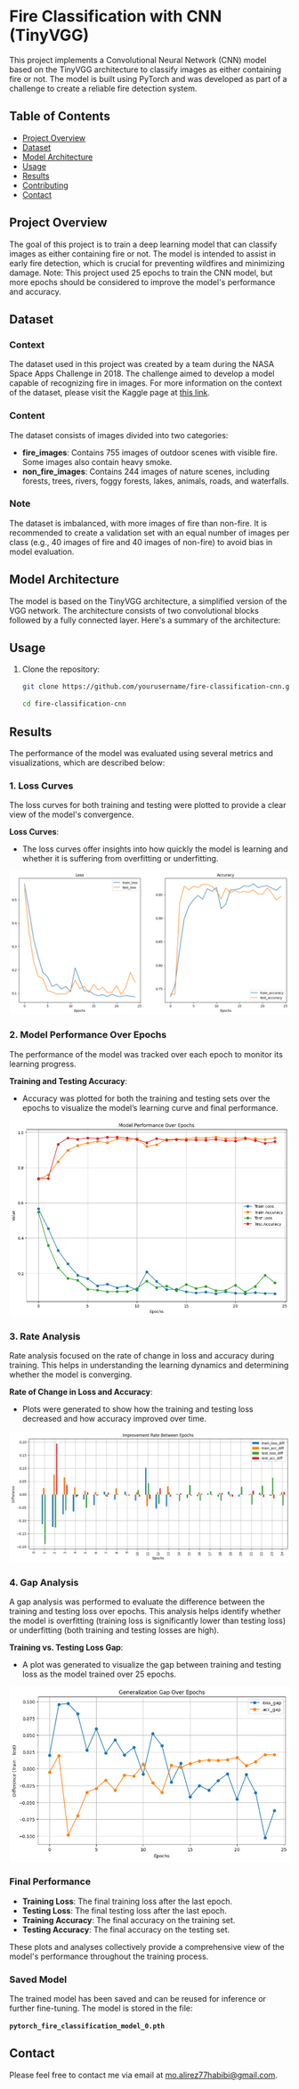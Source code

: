 # Fire Classification with CNN (TinyVGG)

This project implements a Convolutional Neural Network (CNN) model based on the TinyVGG architecture to classify images as either containing fire or not. The model is built using PyTorch and was developed as part of a challenge to create a reliable fire detection system.

## Table of Contents
- [Project Overview](#project-overview)
- [Dataset](#dataset)
- [Model Architecture](#model-architecture)
- [Usage](#usage)
- [Results](#results)
- [Contributing](#contributing)
- [Contact](#contact)

## Project Overview
The goal of this project is to train a deep learning model that can classify images as either containing fire or not. The model is intended to assist in early fire detection, which is crucial for preventing wildfires and minimizing damage. Note: This project used 25 epochs to train the CNN model, but more epochs should be considered to improve the model's performance and accuracy.

## Dataset
### Context
The dataset used in this project was created by a team during the NASA Space Apps Challenge in 2018. The challenge aimed to develop a model capable of recognizing fire in images. For more information on the context of the dataset, please visit the Kaggle page at [this link](https://www.kaggle.com/datasets/phylake1337/fire-dataset).

### Content
The dataset consists of images divided into two categories:
- **fire_images**: Contains 755 images of outdoor scenes with visible fire. Some images also contain heavy smoke.
- **non_fire_images**: Contains 244 images of nature scenes, including forests, trees, rivers, foggy forests, lakes, animals, roads, and waterfalls.

### Note
The dataset is imbalanced, with more images of fire than non-fire. It is recommended to create a validation set with an equal number of images per class (e.g., 40 images of fire and 40 images of non-fire) to avoid bias in model evaluation.

## Model Architecture
The model is based on the TinyVGG architecture, a simplified version of the VGG network. The architecture consists of two convolutional blocks followed by a fully connected layer. Here's a summary of the architecture:

## Usage

1. Clone the repository:
   ```bash
   git clone https://github.com/yourusername/fire-classification-cnn.git
   ```
   ```bash
   cd fire-classification-cnn
   ```
## Results
The performance of the model was evaluated using several metrics and visualizations, which are described below:

### 1. Loss Curves
The loss curves for both training and testing were plotted to provide a clear view of the model's convergence.

**Loss Curves**:
- The loss curves offer insights into how quickly the model is learning and whether it is suffering from overfitting or underfitting.

![Loss Curves](results/Plot%20the%20loss%20curves.png)

### 2. Model Performance Over Epochs
The performance of the model was tracked over each epoch to monitor its learning progress.

**Training and Testing Accuracy**:
- Accuracy was plotted for both the training and testing sets over the epochs to visualize the model’s learning curve and final performance.

![Training vs Testing Accuracy](results/Model%20Performance%20Over%20Epochs.png)

### 3. Rate Analysis
Rate analysis focused on the rate of change in loss and accuracy during training. This helps in understanding the learning dynamics and determining whether the model is converging.

**Rate of Change in Loss and Accuracy**:
- Plots were generated to show how the training and testing loss decreased and how accuracy improved over time.

![Rate of Change in Loss and Accuracy](results/Rate%20Analysis.png)

### 4. Gap Analysis
A gap analysis was performed to evaluate the difference between the training and testing loss over epochs. This analysis helps identify whether the model is overfitting (training loss is significantly lower than testing loss) or underfitting (both training and testing losses are high).

**Training vs. Testing Loss Gap**:
- A plot was generated to visualize the gap between training and testing loss as the model trained over 25 epochs.

![Training vs Testing Loss Gap](results/Gap%20Analysis.png)

### Final Performance
- **Training Loss**: The final training loss after the last epoch.
- **Testing Loss**: The final testing loss after the last epoch.
- **Training Accuracy**: The final accuracy on the training set.
- **Testing Accuracy**: The final accuracy on the testing set.

These plots and analyses collectively provide a comprehensive view of the model's performance throughout the training process.

### Saved Model

The trained model has been saved and can be reused for inference or further fine-tuning. The model is stored in the file:

**`pytorch_fire_classification_model_0.pth`**

## Contact

Please feel free to contact me via email at mo.alirez77habibi@gmail.com.

